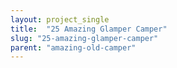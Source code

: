 ```yaml
---
layout: project_single
title:  "25 Amazing Glamper Camper"
slug: "25-amazing-glamper-camper"
parent: "amazing-old-camper"
---
```

 